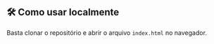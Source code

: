 
## 🛠️ Como usar localmente
Basta clonar o repositório e abrir o arquivo `index.html` no navegador.
